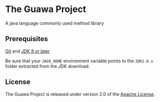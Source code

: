 # The Guawa Project

A java language commonly used method library

## Prerequisites

[Git][] and [JDK 8 or later][JDK8 build]

Be sure that your `JAVA_HOME` environment variable points to the `JDK1.8.x` folder
extracted from the JDK download.

## License
The Guawa Project is released under version 2.0 of the [Apache License][].

[Git]: https://help.github.com/articles/set-up-git/
[JDK8 build]: http://www.oracle.com/technetwork/java/javase/downloads
[Apache License]: http://www.apache.org/licenses/LICENSE-2.0
